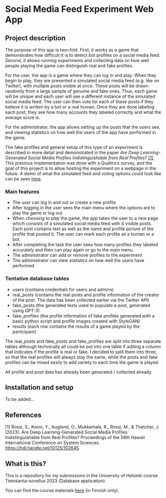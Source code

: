 # Social Media Feed Experiment Web App

## Project description

The purpose of this app is two-fold. First, it works as a game that demonstrates how difficult it is to detect bot profiles on a social media feed. Second, it allows running experiments and collecting data on how well people playing the game can distinguish real and fake profiles. 

For the user, the app is a game where they can log in and play. When they begin to play, they are presented a simulated social media feed (e.g. like on Twitter), with multiple posts visible at once. These posts will be drawn randomly from a large sample of genuine and fake ones. Thus, each game will be unique and each user will see a different instance of the simulated social media feed. The user can then vote for each of these posts if they believe it is written by a bot or a real human. Once they are done labeling each post, they see how many accounts they labeled correctly and what the average score is.

For the administrator, the app allows setting up the posts that the users see, and viewing statistics on how well the users of the app have performed in the game. 

The fake profiles and general setup of this type of an experiment is described in more detail and demonstrated in the paper *Are Deep Learning-Generated Social Media Profiles Indistinguishable from Real Profiles?* [[1]](#1). This previous implementation was done with a Qualtrics survey, and the goal of this project is to allow hosting the experiment on a webpage in the future. A demo of what the simulated feed and voting options could look like can be seen [here](https://drive.google.com/file/d/1Thu1EiI0KjJo8-HpJuNy8ZfOKenInpRG/view?usp=share_link).


### Main features

* The user can log in and out or create a new profile 
* After logging in the user sees the main menu where the options are to play the game or log out
* When choosing to play the game, the app takes the user to a new page which consists of a simulated social media feed with 4 visible posts. Each post contains text as well as the name and profile picture of the profile that posted it. The user can mark each profile as a human or a bot. 
* After completing the task the user sees how many profiles they labeled accurately and then can play again or go to the main menu.
* The administrator can add or remove profiles to the experiment
* The administrator can view statistics on how well the users have performed

### Tentative database tables

* users (contains credentials for users and admins)
* real_posts (contains the real posts and profile information of the creator of the post. The data has been collected earlier via the Twitter API)
* fake_posts (the generated texts used to populate a post, generated using GPT-3)
* fake_profiles (the profile information of fake profiles generated with a basic python script and profile images created with StyleGAN)
* results (each row contains the results of a game played by the participant)

The real_posts and fake_posts and fake_profiles are split into three separate tables although technically all could be put into one table if adding a column that indicates if the profile is real or fake. I decided to split them into three, so that the real profiles will always stay the same, while the posts and fake profiles can be mixed easily to add variety to each time the game is played.

All profile and post data has already been generated / collected already. 

## Installation and setup

To be added...

## References
<a id="1">[1]</a> 
Rossi, S., Kwon, Y., Auglend, O., Mukkamala, R., Rossi, M., & Thatcher, J. (2023). 
Are Deep Learning-Generated Social Media Profiles Indistinguishable from Real Profiles?
Proceedings of the 56th Hawaii International Conference on System Sciences. https://hdl.handle.net/10125/102645.


## What is this?

This is a repository for my submissions in the University of Helsinki course Tietokanta-sovellus 2023 (Database application).

You can find the course materials [here](https://hy-tsoha.github.io/materiaali/) (in Finnish only).
